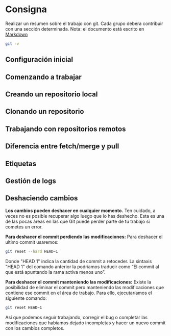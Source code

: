 # Consigna
Realizar un resumen sobre el trabajo con git. Cada grupo debera contribuir con una sección determinada. 
Nota: el documento está escrito en [Markdown](https://guides.github.com/features/mastering-markdown/)

```bash
git -v 
```


## Configuración inicial


## Comenzando a trabajar


## Creando un repositorio local


## Clonando un repositorio 



## Trabajando con repositorios remotos 



## Diferencia entre fetch/merge y pull


## Etiquetas

## Gestión de logs

## Deshaciendo cambios
**Los cambios pueden deshacer en cualquier momento.**
Ten cuidado, a veces no es posible recuperar algo luego que lo has deshecho. Esta es una de las pocas áreas en las que Git puede perder parte de tu trabajo si cometes un error.

**Para deshacer el commit perdiendo las modificaciones:**
Para deshacer el ultimo commit usaremos:

```bash
git reset --hard HEAD~1
```
Donde "HEAD 1" indica la cantidad de commit a retoceder.
La sintaxis "HEAD 1" del comando anterior la podríamos traducir como “El commit al que está apuntando la rama activa menos uno”.

**Para deshacer el commit manteniendo las modificaciones:**
Existe la posibilidad de eliminar el commit pero manteniendo las modificaciones que contiene ese commit en el área de trabajo. 
Para ello, ejecutaríamos el siguiente comando: 

```bash
git reset HEAD~1 
```

Así que podemos seguir trabajando, corregir el bug o completar las modificaciones que habíamos dejado incompletas y hacer un nuevo commit con los cambios completos.